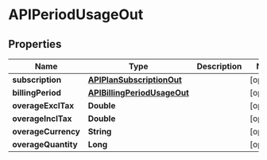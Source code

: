 
# APIPeriodUsageOut

## Properties
Name | Type | Description | Notes
------------ | ------------- | ------------- | -------------
**subscription** | [**APIPlanSubscriptionOut**](APIPlanSubscriptionOut.md) |  |  [optional]
**billingPeriod** | [**APIBillingPeriodUsageOut**](APIBillingPeriodUsageOut.md) |  |  [optional]
**overageExclTax** | **Double** |  |  [optional]
**overageInclTax** | **Double** |  |  [optional]
**overageCurrency** | **String** |  |  [optional]
**overageQuantity** | **Long** |  |  [optional]



